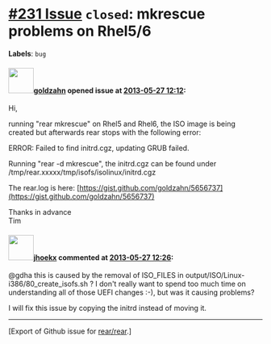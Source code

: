 [\#231 Issue](https://github.com/rear/rear/issues/231) `closed`: mkrescue problems on Rhel5/6
=============================================================================================

**Labels**: `bug`

#### <img src="https://avatars.githubusercontent.com/u/4539656?u=a3c7ffeb3baa5018ad42ad1bd4d09119f09c0e0b&v=4" width="50">[goldzahn](https://github.com/goldzahn) opened issue at [2013-05-27 12:12](https://github.com/rear/rear/issues/231):

Hi,

running "rear mkrescue" on Rhel5 and Rhel6, the ISO image is being
created but afterwards rear stops with the following error:

ERROR: Failed to find initrd.cgz, updating GRUB failed.

Running "rear -d mkrescue", the initrd.cgz can be found under
/tmp/rear.xxxxx/tmp/isofs/isolinux/initrd.cgz

The rear.log is here:
[https://gist.github.com/goldzahn/5656737](https://gist.github.com/goldzahn/5656737)

Thanks in advance  
Tim

#### <img src="https://avatars.githubusercontent.com/u/783473?v=4" width="50">[jhoekx](https://github.com/jhoekx) commented at [2013-05-27 12:26](https://github.com/rear/rear/issues/231#issuecomment-18496163):

@gdha this is caused by the removal of ISO\_FILES in
output/ISO/Linux-i386/80\_create\_isofs.sh ? I don't really want to
spend too much time on understanding all of those UEFI changes :-), but
was it causing problems?

I will fix this issue by copying the initrd instead of moving it.

------------------------------------------------------------------------

\[Export of Github issue for
[rear/rear](https://github.com/rear/rear).\]
